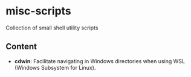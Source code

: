 # misc-scripts
Collection of small shell utility scripts

## Content

- **cdwin**: Facilitate navigating in Windows directories when using WSL (Windows Subsystem for Linux).
